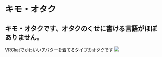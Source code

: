 # キモ・オタク
## キモ・オタクです、オタクのくせに書ける言語がほぼありません。<br>
VRChatでかわいいアバターを着てるタイプのオタクです
<img src=https://aatame3.net/ogp.jpg>
